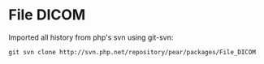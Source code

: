 File DICOM
==========

Imported all history from php's svn using git-svn:

    git svn clone http://svn.php.net/repository/pear/packages/File_DICOM

